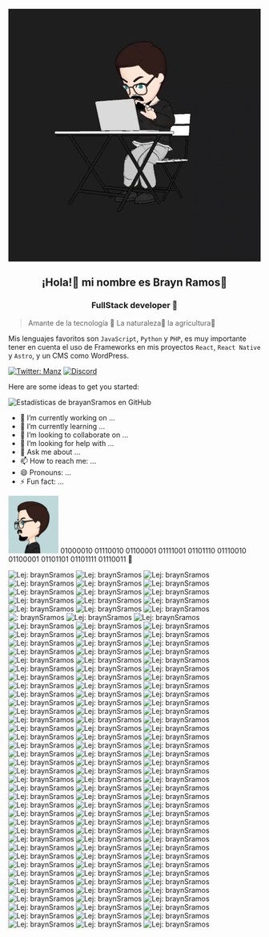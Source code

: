  <p align="center">
 <img src="https://github.com/brayanSramos/brayanSramos/blob/main/braynramos.gif" align="center" alt="GitHub Readme Stats" />
 <h2 align="center">¡Hola!🫡 mi nombre es Brayn Ramos👻</h2>
 <h3 align="center">FullStack developer 👾</h3>
   
> Amante de la tecnología 🤖
> La naturaleza🦥
> la agricultura🌱

Mis lenguajes favoritos son `JavaScript`, `Python` y `PHP`, es muy importante tener en cuenta el uso de Frameworks en mis proyectos `React`, `React Native` y `Astro`, y un CMS como WordPress.

[![Twitter: Manz](https://img.shields.io/twitter/follow/Manz?style=social)](https://twitter.com/Manz)
[![Discord](https://img.shields.io/discord/729672926432985098?style=social&label=Discord&logo=discord)](https://mouredev.com/discord)


 



Here are some ideas to get you started:

![Estadísticas de brayanSramos en GitHub](https://github-readme-stats.vercel.app/api?username=brayanSramos\&rank_icon=github)

- 🔭 I’m currently working on ...
- 🌱 I’m currently learning ...
- 👯 I’m looking to collaborate on ...
- 🤔 I’m looking for help with ...
- 💬 Ask me about ...
- 📫 How to reach me: ...
- 😄 Pronouns: ...
- ⚡ Fun fact: ...

<img width="100px" src="https://github.com/brayanSramos/brayanSramos/blob/main/brayan.jpeg" alt="GitHub Readme Stats" />
01000010 01110010 01100001 01111001 01101110 01110010 01100001 01101101 01101111 01110011 👾

![Lej: braynSramos](https://img.shields.io/badge/razer%20laptop-44D62D?style=for-the-badge&logo=razer&logoColor=252525)
![Lej: braynSramos](https://img.shields.io/badge/asus%20laptop-000000?style=for-the-badge&logo=asus&logoColor=white)
![Lej: braynSramos](https://img.shields.io/badge/GitHub-100000?style=for-the-badge&logo=github&logoColor=white)
![Lej: braynSramos](https://img.shields.io/badge/GIT-E44C30?style=for-the-badge&logo=git&logoColor=white)
![Lej: braynSramos](https://img.shields.io/badge/Hyper-000000?style=for-the-badge&logo=hyper&logoColor=white)
![Lej: braynSramos](https://img.shields.io/badge/DuckDuckGo-DE5833?style=for-the-badge&logo=DuckDuckGo&logoColor=white)
![Lej: braynSramos](https://img.shields.io/badge/JavaScript-323330?style=for-the-badge&logo=javascript&logoColor=F7DF1E)
![Lej: braynSramos](https://img.shields.io/badge/TypeScript-007ACC?style=for-the-badge&logo=typescript&logoColor=white)
![Lej: braynSramos](https://img.shields.io/badge/Python-FFD43B?style=for-the-badge&logo=python&logoColor=blue)
![Lej: braynSramos](https://img.shields.io/badge/R-276DC3?style=for-the-badge&logo=r&logoColor=white)
![Lej: braynSramos](https://img.shields.io/badge/Rust-black?style=for-the-badge&logo=rust&logoColor=#E57324)
![Lej: braynSramos](https://img.shields.io/badge/PHP-777BB4?style=for-the-badge&logo=php&logoColor=white)
![Lej: braynSramos](https://img.shields.io/badge/%3C/%3E%20htmx-3D72D7?style=for-the-badge&logo=mysl&logoColor=white)
![Lej: braynSramos](https://img.shields.io/badge/HTML5-E34F26?style=for-the-badge&logo=html5&logoColor=white)
![Lej: braynSramos](https://img.shields.io/badge/json-5E5C5C?style=for-the-badge&logo=json&logoColor=white)
![: braynSramos](https://img.shields.io/badge/MySQL-005C84?style=for-the-badge&logo=mysql&logoColor=white)
![Lej: braynSramos](https://img.shields.io/badge/MariaDB-003545?style=for-the-badge&logo=mariadb&logoColor=white)
![Lej: braynSramos](https://img.shields.io/badge/Sqlite-003B57?style=for-the-badge&logo=sqlite&logoColor=white)
![Lej: braynSramos](https://img.shields.io/badge/PostgreSQL-316192?style=for-the-badge&logo=postgresql&logoColor=white)
![Lej: braynSramos](https://img.shields.io/badge/Google_Cloud-4285F4?style=for-the-badge&logo=google-cloud&logoColor=white)
![Lej: braynSramos](https://img.shields.io/badge/Oracle-F80000?style=for-the-badge&logo=oracle&logoColor=black)
![Lej: braynSramos](https://img.shields.io/badge/Vercel-000000?style=for-the-badge&logo=vercel&logoColor=white)
![Lej: braynSramos](https://img.shields.io/badge/Drone_CI-212121?style=for-the-badge&logo=drone&logoColor=white)
![Lej: braynSramos](https://img.shields.io/badge/Vue%20js-35495E?style=for-the-badge&logo=vuedotjs&logoColor=4FC08D)
![Lej: braynSramos](https://img.shields.io/badge/Astro-0C1222?style=for-the-badge&logo=astro&logoColor=FDFDFE)
![Lej: braynSramos](https://img.shields.io/badge/React-20232A?style=for-the-badge&logo=react&logoColor=61DAFB)
![Lej: braynSramos](https://img.shields.io/badge/React_Native-20232A?style=for-the-badge&logo=react&logoColor=61DAFB)
![Lej: braynSramos](https://img.shields.io/badge/next%20js-000000?style=for-the-badge&logo=nextdotjs&logoColor=white)
![Lej: braynSramos](https://img.shields.io/badge/Node%20js-339933?style=for-the-badge&logo=nodedotjs&logoColor=white)
![Lej: braynSramos](https://img.shields.io/badge/npm-CB3837?style=for-the-badge&logo=npm&logoColor=white)
![Lej: braynSramos](https://img.shields.io/badge/Svelte-4A4A55?style=for-the-badge&logo=svelte&logoColor=FF3E00)
![Lej: braynSramos](https://img.shields.io/badge/.NET-512BD4?style=for-the-badge&logo=dotnet&logoColor=white)
![Lej: braynSramos](https://img.shields.io/badge/Rust-000000?style=for-the-badge&logo=rust&logoColor=white)
![Lej: braynSramos](https://img.shields.io/badge/shadcn%2Fui-000000?style=for-the-badge&logo=shadcnui&logoColor=white)
![Lej: braynSramos](https://img.shields.io/badge/Sass-CC6699?style=for-the-badge&logo=sass&logoColor=white)
![Lej: braynSramos](https://img.shields.io/badge/R-276DC3?style=for-the-badge&logo=r&logoColor=white)
![Lej: braynSramos](https://img.shields.io/badge/Postman-FF6C37?style=for-the-badge&logo=Postman&logoColor=white)
![Lej: braynSramos](https://img.shields.io/badge/Markdown-000000?style=for-the-badge&logo=markdown&logoColor=white)
![Lej: braynSramos](https://img.shields.io/badge/Django-092E20?style=for-the-badge&logo=django&logoColor=green)
![Lej: braynSramos](https://img.shields.io/badge/Flask-000000?style=for-the-badge&logo=flask&logoColor=white)
![Lej: braynSramos](https://img.shields.io/badge/Expo-1B1F23?style=for-the-badge&logo=expo&logoColor=white)
![Lej: braynSramos](https://img.shields.io/badge/next%20js-000000?style=for-the-badge&logo=nextdotjs&logoColor=white)
![Lej: braynSramos](https://img.shields.io/badge/Docker-2CA5E0?style=for-the-badge&logo=docker&logoColor=white)
![Lej: braynSramos](https://img.shields.io/badge/Deno-white?style=for-the-badge&logo=deno&logoColor=464647)
![Lej: braynSramos](https://img.shields.io/badge/GitKraken-179287?style=for-the-badge&logo=GitKraken&logoColor=white)
![Lej: braynSramos](https://img.shields.io/badge/GitHub%20Pages-222222?style=for-the-badge&logo=GitHub%20Pages&logoColor=white)
![Lej: braynSramos](https://img.shields.io/badge/jQuery-0769AD?style=for-the-badge&logo=jquery&logoColor=white)
![Lej: braynSramos](https://img.shields.io/badge/Laragon-0E83CD?style=for-the-badge&logo=Laragon&logoColor=white)
![Lej: braynSramos](https://img.shields.io/badge/Laravel-FF2D20?style=for-the-badge&logo=laravel&logoColor=white)
![Lej: braynSramos](https://img.shields.io/badge/Discord-5865F2?style=for-the-badge&logo=discord&logoColor=white)
![Lej: braynSramos](https://img.shields.io/badge/Figma-F24E1E?style=for-the-badge&logo=figma&logoColor=white)
![Lej: braynSramos](https://img.shields.io/badge/Adobe%20Illustrator-FF9A00?style=for-the-badge&logo=adobe%20illustrator&logoColor=white)
![Lej: braynSramos](https://img.shields.io/badge/Adobe%20Photoshop-31A8FF?style=for-the-badge&logo=Adobe%20Photoshop&logoColor=black)
![Lej: braynSramos](https://img.shields.io/badge/Adobe%20XD-470137?style=for-the-badge&logo=Adobe%20XD&logoColor=#FF61F6)
![Lej: braynSramos](https://img.shields.io/badge/Adobe%20after%20affects-CF96FD?style=for-the-badge&logo=Adobe%20after%20effects&logoColor=393665)
![Lej: braynSramos](https://img.shields.io/badge/Behance-0054F7?style=for-the-badge&logo=behance&logoColor=white)
![Lej: braynSramos](https://img.shields.io/badge/Dribbble-EA4C89?style=for-the-badge&logo=dribbble&logoColor=white)
![Lej: braynSramos](https://img.shields.io/badge/Unsplash-000000?style=for-the-badge&logo=Unsplash&logoColor=white)
![Lej: braynSramos](https://img.shields.io/badge/MDN_Web_Docs-black?style=for-the-badge&logo=mdnwebdocs&logoColor=white)
![Lej: braynSramos](https://img.shields.io/badge/freecodecamp-27273D?style=for-the-badge&logo=freecodecamp&logoColor=white)
![Lej: braynSramos](https://img.shields.io/badge/Platzi-98CA3F?style=for-the-badge&logo=platzi&logoColor=white)
![Lej: braynSramos](https://img.shields.io/badge/Udemy-EC5252?style=for-the-badge&logo=Udemy&logoColor=white)
![Lej: braynSramos](https://img.shields.io/badge/Coursera-0056D2?style=for-the-badge&logo=Coursera&logoColor=white)
![Lej: braynSramos](https://img.shields.io/badge/freecodecamp-27273D?style=for-the-badge&logo=freecodecamp&logoColor=white)
![Lej: braynSramos](https://img.shields.io/badge/Atom-66595C?style=for-the-badge&logo=Atom&logoColor=white)
![Lej: braynSramos](https://img.shields.io/badge/Android_Studio-3DDC84?style=for-the-badge&logo=android-studio&logoColor=white)
![Lej: braynSramos](https://img.shields.io/badge/NeoVim-%2357A143.svg?&style=for-the-badge&logo=neovim&logoColor=white)
![Lej: braynSramos](https://img.shields.io/badge/Notepad++-90E59A.svg?style=for-the-badge&logo=notepad%2B%2B&logoColor=black)
![Lej: braynSramos](https://img.shields.io/badge/sublime_text-%23575757.svg?&style=for-the-badge&logo=sublime-text&logoColor=important)
![Lej: braynSramos](https://img.shields.io/badge/VIM-%2311AB00.svg?&style=for-the-badge&logo=vim&logoColor=white)
![Lej: braynSramos](https://img.shields.io/badge/VSCode-0078D4?style=for-the-badge&logo=visual%20studio%20code&logoColor=white)
![Lej: braynSramos](https://img.shields.io/badge/Notion-000000?style=for-the-badge&logo=notion&logoColor=white)
![Lej: braynSramos](https://img.shields.io/badge/Android-3DDC84?style=for-the-badge&logo=android&logoColor=white)
![Lej: braynSramos](https://img.shields.io/badge/Arch_Linux-1793D1?style=for-the-badge&logo=arch-linux&logoColor=white)
![Lej: braynSramos](https://img.shields.io/badge/Debian-A81D33?style=for-the-badge&logo=debian&logoColor=white)
![Lej: braynSramos](https://img.shields.io/badge/Linux-FCC624?style=for-the-badge&logo=linux&logoColor=black)
![Lej: braynSramos](https://img.shields.io/badge/Ubuntu-E95420?style=for-the-badge&logo=ubuntu&logoColor=white)
![Lej: braynSramos](https://img.shields.io/badge/Windows-0078D6?style=for-the-badge&logo=windows&logoColor=white)
![Lej: braynSramos](https://img.shields.io/badge/Windows_95-008080?style=for-the-badge&logo=windows-95&logoColor=white)
![Lej: braynSramos](https://img.shields.io/badge/Windows_11-0078d4?style=for-the-badge&logo=windows-11&logoColor=white)
![Lej: braynSramos](https://img.shields.io/badge/Wireshark-1679A7?style=for-the-badge&logo=Wireshark&logoColor=white)
![Lej: braynSramos](https://img.shields.io/badge/Bitbucket-0747a6?style=for-the-badge&logo=bitbucket&logoColor=white)
![Lej: braynSramos](https://img.shields.io/badge/-Behance-blue?style=for-the-badge&logo=behance&logoColor=white)
![Lej: braynSramos](https://img.shields.io/badge/Codepen-000000?style=for-the-badge&logo=codepen&logoColor=white)
![Lej: braynSramos](https://img.shields.io/badge/Dribbble-EA4C89?style=for-the-badge&logo=dribbble&logoColor=white)
![Lej: braynSramos](https://img.shields.io/badge/connect-%2300843e.svg?style=for-the-badge&logo=symfony&logoColor=white)
![Lej: braynSramos](https://img.shields.io/badge/Codewars-B1361E?style=for-the-badge&logo=Codewars&logoColor=white)
![Lej: braynSramos](https://img.shields.io/badge/GitLab-330F63?style=for-the-badge&logo=gitlab&logoColor=white)
![Lej: braynSramos](https://img.shields.io/badge/LinkedIn-0077B5?style=for-the-badge&logo=linkedin&logoColor=white)
![Lej: braynSramos](https://img.shields.io/badge/orcid-A6CE39?style=for-the-badge&logo=orcid&logoColor=white)
![Lej: braynSramos](https://img.shields.io/badge/-Sololearn-3a464b?style=for-the-badge&logo=Sololearn&logoColor=white)
![Lej: braynSramos](https://img.shields.io/badge/Tumblr-%2336465D.svg?&style=for-the-badge&logo=Tumblr&logoColor=white)
![Lej: braynSramos](https://img.shields.io/badge/Twitter-1DA1F2?style=for-the-badge&logo=twitter&logoColor=white)
![Lej: braynSramos](https://img.shields.io/badge/X-000000?style=for-the-badge&logo=x&logoColor=white)
![Lej: braynSramos](https://img.shields.io/badge/Twitch-9146FF?style=for-the-badge&logo=twitch&logoColor=white)
![Lej: braynSramos](https://img.shields.io/badge/warp-01A4FF?style=for-the-badge&logo=warp&logoColor=white)
![Lej: braynSramos](https://img.shields.io/badge/Tor_Browser-7D4698?style=for-the-badge&logo=Tor-Browser&logoColor=white)
![Lej: braynSramos](https://img.shields.io/badge/Freelancer-29B2FE?style=for-the-badge&logo=Freelancer&logoColor=white)
![Lej: braynSramos](https://img.shields.io/badge/Indeed-003A9B?style=for-the-badge&logo=Indeed&logoColor=white)
![Lej: braynSramos](https://img.shields.io/badge/NVIDIA-GTX1650-76B900?style=for-the-badge&logo=nvidia&logoColor=white)
![Lej: braynSramos](https://img.shields.io/badge/Intel%20Core_i5_10th-0071C5?style=for-the-badge&logo=intel&logoColor=white)
![Lej: braynSramos](https://img.shields.io/badge/Windows%20ASUS_Zenbook_3-0078D6?style=for-the-badge&logo=windows&logoColor=white)
![Lej: braynSramos]()
![Lej: braynSramos]()
![Lej: braynSramos]()
![Lej: braynSramos]()
![Lej: braynSramos]()
![Lej: braynSramos]()
![Lej: braynSramos]()
![Lej: braynSramos]()
![Lej: braynSramos]()
![Lej: braynSramos]()
![Lej: braynSramos]()
![Lej: braynSramos]()
![Lej: braynSramos]()
![Lej: braynSramos]()
![Lej: braynSramos]()
![Lej: braynSramos]()
![Lej: braynSramos]()
![Lej: braynSramos]()
![Lej: braynSramos]()
![Lej: braynSramos]()
![Lej: braynSramos]()
![Lej: braynSramos]()
![Lej: braynSramos]()
![Lej: braynSramos]()
